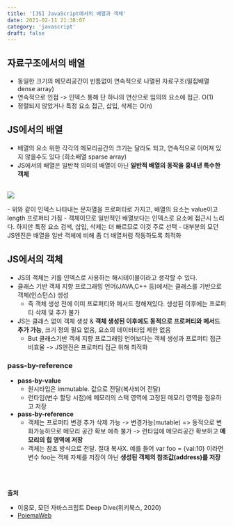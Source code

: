 ```yaml
---
title: '[JS] JavaScript에서의 배열과 객체'
date: 2021-02-11 21:38:07
category: 'javascript'
draft: false
---
```

## 자료구조에서의 배열
- 동일한 크기의 메모리공간이 빈틈없이 연속적으로 나열된 자료구조(밀집배열dense array)
- 연속적으로 인접 -> 인덱스 통해 단 하나의 연산으로 임의의 요소에 접근. O(1)
- 정렬되지 않았거나 특정 요소 접근, 삽입, 삭제는 O(n)
  

## JS에서의 배열
- 배열의 요소 위한 각각의 메모리공간의 크기는 달라도 되고, 연속적으로 이어져 있지 않을수도 있다 (희소배열 sparse array)
- JS에서의 배열은 일반적 의미의 배열이 아닌 **일반적 배열의 동작을 흉내낸 특수한 객체**
<P>
<br />
<img src = "https://user-images.githubusercontent.com/60782131/107640298-68ea5480-6cb5-11eb-8050-e75d516936b9.png">
</P>
- 위와 같이 인덱스 나타내는 문자열을 프로퍼티로 가지고, 배열의 요소는 value이고 length 프로퍼티 가짐
- 객체이므로 일반적인 배열보다는 인덱스로 요소에 접근시 느리다. 하지만 특정 요소 검색, 삽입, 삭제는 더 빠르므로 이것 주로 선택
- 대부분의 모던 JS엔진은 배열을 일반 객체에 비해 좀 더 배열처럼 작동하도록 최적화

## JS에서의 객체
- JS의 객체는 키를 인덱스로 사용하는 해시테이블이라고 생각할 수 있다.
- 클래스 기반 객체 지향 프로그래밍 언어(JAVA,C++ 등)에서는 클래스를 기반으로 객체(인스턴스) 생성
  - 즉 객체 생성 전에 이미 프로퍼티와 메서드 정해져있다. 생성된 이후에는 프로퍼티 삭제 및 추가 불가
- JS는 클래스 없이 객체 생성 & **객체 생성된 이후에도 동적으로 프로퍼티와 메서드 추가 가능**, 크기 정의 필요 없음, 요소의 데이터타입 제한 없음
  - But 클래스기반 객체 지향 프로그래밍 언어보다는 객체 생성과 프로퍼티 접근 비효율 -> JS엔진은 프로퍼티 접근 위해 최적화

### pass-by-reference
- **pass-by-value**
  - 원시타입은 immutable. 값으로 전달(복사되어 전달)
  - 런타임(변수 할당 시점)에 메모리의 스택 영역에 고정된 메모리 영역을 점유하고 저장
- **pass-by-reference**
  - 객체는 프로퍼티 변경 추가 삭제 가능 -> 변경가능(mutable) => 동적으로 변화가능하므로 메모리 공간 확보 에측 불가 -> 런타임에 메모리공간 확보하고 **메모리의 힙 영역에 저장**
  - 객체는 참조 방식으로 전달. 절대 복사X. 예를 들어 var foo = {val:10} 이라면 변수 foo는 객체 자체를 저장이 아닌 **생성된 객체의 참조값(address)를 저장**
  
<p>
<br />
<br />
</p>

**출처** 
- 이웅모, 모던 자바스크립트 Deep Dive(위키북스, 2020)
- [PoiemaWeb](https://poiemaweb.com/js-object)
